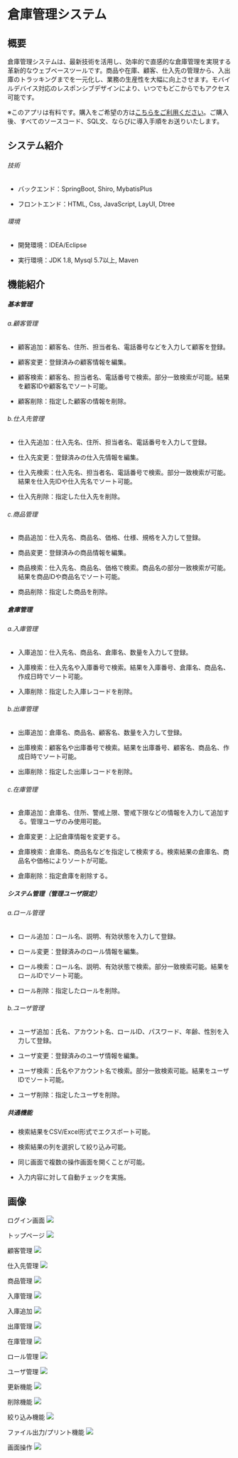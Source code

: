 # 倉庫管理システム

## 概要

倉庫管理システムは、最新技術を活用し、効率的で直感的な倉庫管理を実現する革新的なウェブベースツールです。商品や在庫、顧客、仕入先の管理から、入出庫のトラッキングまでを一元化し、業務の生産性を大幅に向上させます。モバイルデバイス対応のレスポンシブデザインにより、いつでもどこからでもアクセス可能です。

※このアプリは有料です。購入をご希望の方は[こちらをご利用ください](https://www.umesoft.jp/goods/detail/1)。ご購入後、すべてのソースコード、SQL文、ならびに導入手順をお送りいたします。

## システム紹介

###### 技術

- バックエンド：SpringBoot, Shiro, MybatisPlus

- フロントエンド：HTML, Css, JavaScript, LayUI, Dtree

###### 環境

- 開発環境：IDEA/Eclipse

- 実行環境：JDK 1.8, Mysql 5.7以上, Maven

## 機能紹介

##### 基本管理

###### a.顧客管理

- 顧客追加：顧客名、住所、担当者名、電話番号などを入力して顧客を登録。

- 顧客変更：登録済みの顧客情報を編集。

- 顧客検索：顧客名、担当者名、電話番号で検索。部分一致検索が可能。結果を顧客IDや顧客名でソート可能。

- 顧客削除：指定した顧客の情報を削除。

###### b.仕入先管理

- 仕入先追加：仕入先名、住所、担当者名、電話番号を入力して登録。

- 仕入先変更：登録済みの仕入先情報を編集。

- 仕入先検索：仕入先名、担当者名、電話番号で検索。部分一致検索が可能。結果を仕入先IDや仕入先名でソート可能。

- 仕入先削除：指定した仕入先を削除。

###### c.商品管理

- 商品追加：仕入先名、商品名、価格、仕様、規格を入力して登録。

- 商品変更：登録済みの商品情報を編集。

- 商品検索：仕入先名、商品名、価格で検索。商品名の部分一致検索が可能。結果を商品IDや商品名でソート可能。

- 商品削除：指定した商品を削除。

##### 倉庫管理

###### a.入庫管理

- 入庫追加：仕入先名、商品名、倉庫名、数量を入力して登録。

- 入庫検索：仕入先名や入庫番号で検索。結果を入庫番号、倉庫名、商品名、作成日時でソート可能。

- 入庫削除：指定した入庫レコードを削除。

###### b.出庫管理

- 出庫追加：倉庫名、商品名、顧客名、数量を入力して登録。

- 出庫検索：顧客名や出庫番号で検索。結果を出庫番号、顧客名、商品名、作成日時でソート可能。

- 出庫削除：指定した出庫レコードを削除。

###### c.在庫管理

- 倉庫追加：倉庫名、住所、警戒上限、警戒下限などの情報を入力して追加する。管理ユーザのみ使用可能。

- 倉庫変更：上記倉庫情報を変更する。

- 倉庫検索：倉庫名、商品名などを指定して検索する。検索結果の倉庫名、商品名や価格によりソートが可能。

- 倉庫削除：指定倉庫を削除する。

##### システム管理（管理ユーザ限定）

###### a.ロール管理

- ロール追加：ロール名、説明、有効状態を入力して登録。

- ロール変更：登録済みのロール情報を編集。

- ロール検索：ロール名、説明、有効状態で検索。部分一致検索可能。結果をロールIDでソート可能。

- ロール削除：指定したロールを削除。

###### b.ユーザ管理

- ユーザ追加：氏名、アカウント名、ロールID、パスワード、年齢、性別を入力して登録。

- ユーザ変更：登録済みのユーザ情報を編集。

- ユーザ検索：氏名やアカウント名で検索。部分一致検索可能。結果をユーザIDでソート可能。

- ユーザ削除：指定したユーザを削除。

##### 共通機能

- 検索結果をCSV/Excel形式でエクスポート可能。

- 検索結果の列を選択して絞り込み可能。

- 同じ画面で複数の操作画面を開くことが可能。

- 入力内容に対して自動チェックを実施。

## 画像

ログイン画面
![](./images/login.png)

トップページ
![](./images/01Top.png)

顧客管理
![](./images/02.png)

仕入先管理
![](./images/03.png)

商品管理
![](./images/04.png)

入庫管理
![](./images/05.png)

入庫追加
![](./images/06.png)

出庫管理
![](./images/07.png)

在庫管理
![](./images/08.png)

ロール管理
![](./images/09.png)

ユーザ管理
![](./images/10.png)

更新機能
![](./images/11.png)

削除機能
![](./images/12.png)

絞り込み機能
![](./images/13.png)

ファイル出力/プリント機能
![](./images/14.png)

画面操作
![](./images/15.png)
